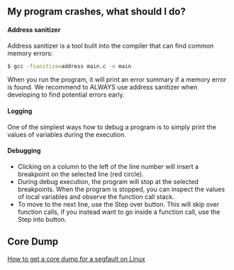 ## My program crashes, what should I do?


#### Address sanitizer
Address sanitizer is a tool built into the compiler that can find common memory errors:
```bash
$ gcc -fsanitize=address main.c -o main
```
When you run the program, it will print an error summary if a memory error is found.
We recommend to ALWAYS use address sanitizer when developing to find potential errors early.


#### Logging
One of the simplest ways how to debug a program is to simply print the values of variables
during the execution.


#### Debugging
- Clicking on a column to the left of the line number will insert a breakpoint on the
selected line (red circle).
- During debug execution, the program will stop at the selected breakpoints. When the
program is stopped, you can inspect the values of local variables and observe the function
call stack.
- To move to the next line, use the Step over button. This will skip over function calls,
if you instead want to go inside a function call, use the Step into button.


## Core Dump

[How to get a core dump for a segfault on Linux](https://jvns.ca/blog/2018/04/28/debugging-a-segfault-on-linux/)
